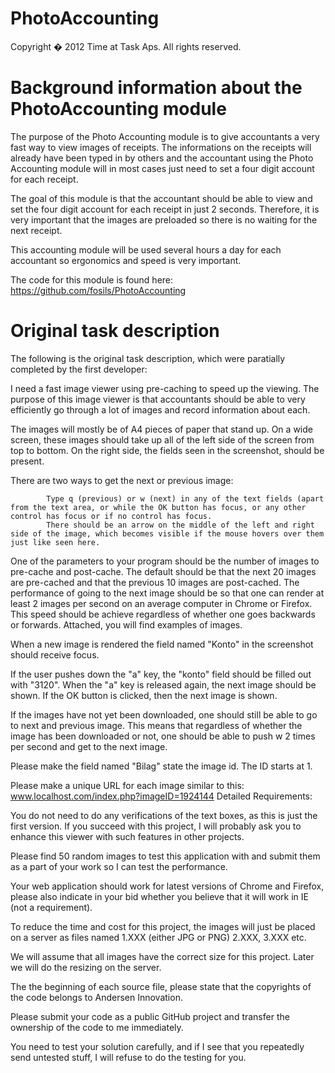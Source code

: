 PhotoAccounting
===============

Copyright � 2012 Time at Task Aps. All rights reserved. 




Background information about the PhotoAccounting module
===============

The purpose of the Photo Accounting module is to give accountants a very fast way to view images of receipts. The informations on the receipts will already have been typed in by others and the accountant using the Photo Accounting module will in most cases just need to set a four digit account for each receipt.

The goal of this module is that the accountant should be able to view and set the four digit account for each receipt in just 2 seconds. Therefore, it is very important that the images are preloaded so there is no waiting for the next receipt.

This accounting module will be used several hours a day for each accountant so ergonomics and speed is very important.

The code for this module is found here: https://github.com/fosils/PhotoAccounting


Original task description
===============

The following is the original task description, which were paratially completed by the first developer:

I need a fast image viewer using pre-caching to speed up the viewing. The purpose of this image viewer is that accountants should be able to very efficiently go through a lot of images and record information about each.

The images will mostly be of A4 pieces of paper that stand up. On a wide screen, these images should take up all of the left side of the screen from top to bottom. On the right side, the fields seen in the screenshot, should be present.

There are two ways to get the next or previous image:

            Type q (previous) or w (next) in any of the text fields (apart from the text area, or while the OK button has focus, or any other control has focus or if no control has focus.
            There should be an arrow on the middle of the left and right side of the image, which becomes visible if the mouse hovers over them just like seen here.

One of the parameters to your program should be the number of images to pre-cache and post-cache. The default should be that the next 20 images are pre-cached and that the previous 10 images are post-cached. The performance of going to the next image should be so that one can render at least 2 images per second on an average computer in Chrome or Firefox. This speed should be achieve regardless of whether one goes backwards or forwards. Attached, you will find examples of images.

When a new image is rendered the field named "Konto" in the screenshot should receive focus.

If the user pushes down the "a" key, the "konto" field should be filled out with "3120". When the "a" key is released again, the next image should be shown.
If the OK button is clicked, then the next image is shown.

If the images have not yet been downloaded, one should still be able to go to next and previous image. This means that regardless of whether the image has been downloaded or not, one should be able to push w 2 times per second and get to the next image.

Please make the field named "Bilag" state the image id. The ID starts at 1.

Please make a unique URL for each image similar to this: www.localhost.com/index.php?imageID=1924144
                                                                                                             Detailed Requirements:
                               
You do not need to do any verifications of the text boxes, as this is just the first version. If you succeed with this project, I will probably ask you to enhance this viewer with such features in other projects.

Please find 50 random images to test this application with and submit them as a part of your work so I can test the performance.

Your web application should work for latest versions of Chrome and Firefox, please also indicate in your bid whether you believe that it will work in IE (not a requirement).

To reduce the time and cost for this project, the images will just be placed on a server as files named 1.XXX (either JPG or PNG) 2.XXX, 3.XXX etc.

We will assume that all images have the correct size for this project. Later we will do the resizing on the server.

The the beginning of each source file, please state that the copyrights of the code belongs to Andersen Innovation.

Please submit your code as a public GitHub project and transfer the ownership of the code to me immediately.

You need to test your solution carefully, and if I see that you repeatedly send untested stuff, I will refuse to do the testing for you.

